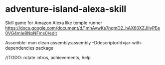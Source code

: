 # adventure-island-alexa-skill
Skill game for Amazon Alexa like temple runner
https://docs.google.com/document/d/1mhAvwKs7nqmD2_hAX60XZJIIyPEe0VG4mIe8NpNFms0/edit

Assemble:
mvn clean assembly:assembly -DdescriptorId=jar-with-dependencies package

//TODO: rotate intros, achievements, help
